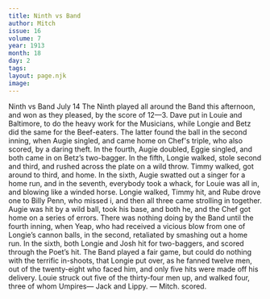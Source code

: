 ```yaml
---
title: Ninth vs Band
author: Mitch
issue: 16
volume: 7
year: 1913
month: 18
day: 2
tags:
layout: page.njk
image:
---
```

Ninth vs Band    July 14    The Ninth played all around the Band this afternoon, and won as they pleased, by the score of 12—3. Dave put in Louie and Baltimore, to do the heavy work for the Musicians, while Longie and Betz did the same for the Beef-eaters. The latter found the ball in the second inning, when Augie singled, and came home on Chef's triple, who also scored, by a daring theft. In the fourth, Augie doubled, Eggie singled, and both came in on Betz’s two-bagger. In the fifth, Longie walked, stole second and third, and rushed across the plate on a wild throw. Timmy walked, got around to third, and home. In the sixth, Augie swatted out a singer for a home run, and in the seventh, everybody took a whack, for Louie was all in, and blowing like a winded horse. Longie walked, Timmy hit, and Rube drove one to Billy Penn, who missed i, and then all three came strolling in together. Augie was hit by a wild ball, took his base, and both he, and the Chef got home on a series of errors. There was nothing doing by the Band until the fourth inning, when Yeap, who had received a vicious blow from one of Longie’s cannon balls, in the second, retaliated by smashing out a home run. In the sixth, both Longie and Josh hit for two-baggers, and scored through the Poet’s hit. The Band played a fair game, but could do nothing with the terrific in-shoots, that Longie put over, as he fanned twelve men, out of the twenty-eight who faced him, and only five hits were made off his delivery. Louie struck out five of the thirty-four men up, and walked four, three of whom Umpires— Jack and Lippy. — Mitch. scored. 


